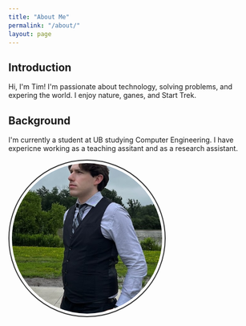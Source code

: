 ```yaml
---
title: "About Me"
permalink: "/about/"
layout: page
---
```


## Introduction

Hi, I'm Tim! I'm passionate about technology, solving problems, and expering the world. I enjoy nature, ganes, and Start Trek.

## Background

I'm currently a student at UB studying Computer Engineering. I have expericne working as a teaching assitant and as a research assistant.

<style>
    .image-container {
        text-align: center; /* Center align the content */
    }
    .rounded-image {
        border-radius: 50%;
        border: 2px solid #333;
        padding: 5px;
        width: 300px;
        height: 300px;
        display: block;
        object-fit: cover;
    }
</style>


<div class="image-container">
    <img
        src="/assets/images/formal.jpeg"
        class="rounded-image"
    />
</div>


